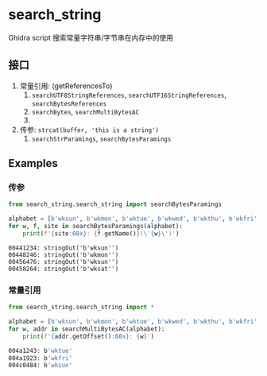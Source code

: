 # search_string

Ghidra script 搜索常量字符串/字节串在内存中的使用

## 接口
1. 常量引用: (getReferencesTo)
   1. `searchUTF8StringReferences`, `searchUTF16StringReferences`, `searchBytesReferences`
   2. `searchBytes`, `searchMultiBytesAC`
   3. 
2. 传参: `strcat(buffer, 'this is a string')`
   1. `searchStrParamings`, `searchBytesParamings`

## Examples

### 传参

```python
from search_string.search_string import searchBytesParamings

alphabet = [b'wksun', b'wkmon', b'wktue', b'wkwed', b'wkthu', b'wkfri', b'wksat']
for w, f, site in searchBytesParamings(alphabet):
    print(f'{site:08x}: {f.getName()}(\'{w}\')')

```

```
00441234: stringOut('b'wksun'')
00448246: stringOut('b'wkmon'')
00456476: stringOut('b'wksun'')
00458264: stringOut('b'wksat'')
```

### 常量引用

```python
from search_string.search_string import *

alphabet = [b'wksun', b'wkmon', b'wktue', b'wkwed', b'wkthu', b'wkfri', b'wksat']
for w, addr in searchMultiBytesAC(alphabet):
    print(f'{addr.getOffset():08x}: {w}')
```

```bash
004a1243: b'wktue'
004a1923: b'wkfri'
004c0484: b'wksun'
```